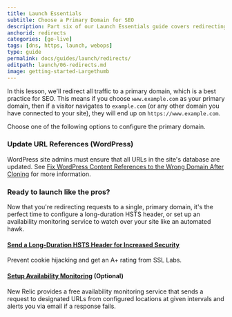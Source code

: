 ```yaml
---
title: Launch Essentials
subtitle: Choose a Primary Domain for SEO
description: Part six of our Launch Essentials guide covers redirecting users to the proper domains and paths.
anchorid: redirects
categories: [go-live]
tags: [dns, https, launch, webops]
type: guide
permalink: docs/guides/launch/redirects/
editpath: launch/06-redirects.md
image: getting-started-Largethumb
---
```


In this lesson, we'll redirect all traffic to a primary domain, which is a best practice for SEO. This means if you choose `www.example.com` as your primary domain, then if a visitor navigates to `example.com` (or any other domain you have connected to your site), they will end up on `https://www.example.com`.

Choose one of the following options to configure the primary domain.

<Partial file="primary-domain.md" />

### Update URL References (WordPress)

WordPress site admins must ensure that all URLs in the site's database are updated. See [Fix WordPress Content References to the Wrong Domain After Cloning](/wordpress-broken-links#fix-wordpress-content-references-to-the-wrong-domain-after-cloning) for more information.

### Ready to launch like the pros?

Now that you're redirecting requests to a single, primary domain, it's the perfect time to configure a long-duration HSTS header, or set up an availability monitoring service to watch over your site like an automated hawk.

#### [Send a Long-Duration HSTS Header for Increased Security](/pantheon-yml/#enforce-https--hsts)

Prevent cookie hijacking and get an A+ rating from SSL Labs.

#### [Setup Availability Monitoring](/new-relic/#configure-ping-monitors-for-availability) (Optional)

New Relic provides a free availability monitoring service that sends a request to designated URLs from configured locations at given intervals and alerts you via email if a response fails.
